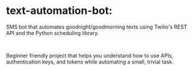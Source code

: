 # text-automation-bot:

SMS bot that automates goodnight/goodmorning texts using Twilio's REST API and the Python scheduling library.

<br>

Beginner friendly project that helps you understand how to use APIs, authentication keys, and tokens while automating a small, trivial task.
